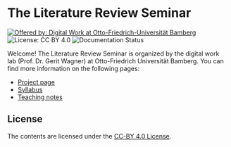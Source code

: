# The Literature Review Seminar

[![Offered by: Digital Work at Otto-Friedrich-Universität Bamberg](https://img.shields.io/badge/Offered%20by-%20Digital%20Work%20(Otto--Friedrich--Universit%C3%A4t%20Bamberg)-blue)](https://digital-work-lab.github.io/literature-review-seminar/)
![License: CC BY 4.0](https://img.shields.io/badge/License-CC%20BY%204.0-green.svg)
![Documentation Status](https://img.shields.io/github/actions/workflow/status/digital-work-lab/literature-review-seminar/pages.yml?label=documentation)

Welcome! The Literature Review Seminar is organized by the digital work lab (Prof. Dr. Gerit Wagner) at Otto-Friedrich Universität Bamberg.
You can find more information on the following pages:

- [Project page](https://digital-work-lab.github.io/literature-review-seminar/)
- [Syllabus](https://digital-work-lab.github.io/literature-review-seminar/docs/syllabus.html)
- [Teaching notes](https://digital-work-lab.github.io/literature-review-seminar/docs/teaching_notes.html)

## License

The contents are licensed under the [CC-BY 4.0 License](https://creativecommons.org/licenses/by/4.0/).